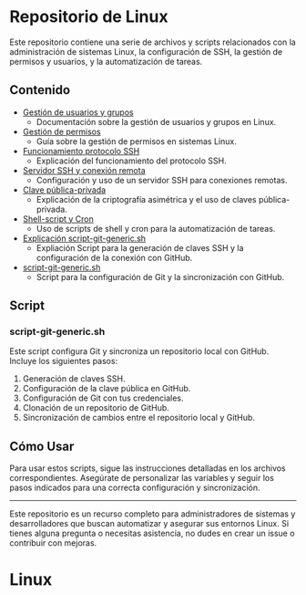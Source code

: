 # Repositorio de Linux

Este repositorio contiene una serie de archivos y scripts relacionados con la administración de sistemas Linux, la configuración de SSH, la gestión de permisos y usuarios, y la automatización de tareas.

## Contenido

- [Gestión de usuarios y grupos](./Gestion-de-usuarios-y-grupos.md)
    - Documentación sobre la gestión de usuarios y grupos en Linux.
- [Gestión de permisos](./Gestion-de-permisos.md)
    - Guía sobre la gestión de permisos en sistemas Linux.
- [Funcionamiento protocolo SSH](./FuncionamientoprotocoloSSH.md)
    - Explicación del funcionamiento del protocolo SSH.
- [Servidor SSH y conexión remota](./ServidorSSH_conexion-remota.md)
    -  Configuración y uso de un servidor SSH para conexiones remotas.
- [Clave pública-privada](./clave-publica-privada.md)
    - Explicación de la criptografía asimétrica y el uso de claves pública-privada.
- [Shell-script y Cron](./Shell-script_y_Cron.md)
    - Uso de scripts de shell y cron para la automatización de tareas.
- [Explicación script-git-generic.sh](./script-ssh-git-github.md)
    - Expliación Script para la generación de claves SSH y la configuración de la conexión con GitHub.
- [script-git-generic.sh](./script-git-generic.sh)
    - Script para la configuración de Git y la sincronización con GitHub.

## Script

### script-git-generic.sh

Este script configura Git y sincroniza un repositorio local con GitHub. Incluye los siguientes pasos:
1. Generación de claves SSH.
2. Configuración de la clave pública en GitHub.
3. Configuración de Git con tus credenciales.
4. Clonación de un repositorio de GitHub.
5. Sincronización de cambios entre el repositorio local y GitHub.

## Cómo Usar

Para usar estos scripts, sigue las instrucciones detalladas en los archivos correspondientes. Asegúrate de personalizar las variables y seguir los pasos indicados para una correcta configuración y sincronización.

---

Este repositorio es un recurso completo para administradores de sistemas y desarrolladores que buscan automatizar y asegurar sus entornos Linux. Si tienes alguna pregunta o necesitas asistencia, no dudes en crear un issue o contribuir con mejoras.

# Linux
